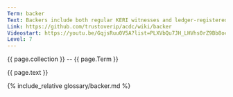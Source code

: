 ```yaml
---
Term: backer
Text: Backers include both regular KERI witnesses and ledger-registered backers
Link: https://github.com/trustoverip/acdc/wiki/backer
Videostart: https://youtu.be/GqjsRuu0V5A?list=PLXVbQu7JH_LHVhs0rZ9Bb8ocyKlPljkaG&t=27m48s
Level: 7
---
```


{{ page.collection }} -- {{ page.Term }}

   {{ page.text }}

{% include_relative glossary/backer.md %}
